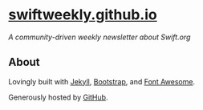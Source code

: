 # [swiftweekly.github.io](http://swiftweekly.github.io)

*A community-driven weekly newsletter about Swift.org*

## About

Lovingly built with [Jekyll](http://jekyllrb.com), [Bootstrap](http://getbootstrap.com), and [Font Awesome](http://fortawesome.github.io/Font-Awesome/).

Generously hosted by [GitHub](https://pages.github.com).
